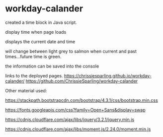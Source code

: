 # workday-calander
created a time block in Java script.

display time when page loads

displays the current date and time

will change between light grey to salmon when current and past times...future time is green.

the information can be saved into the console

links to the deployed pages.
https://chrissiesparling.github.io/workday-calander/
https://github.com/ChrissieSparling/workday-calander

Other material used:

https://stackpath.bootstrapcdn.com/bootstrap/4.3.1/css/bootstrap.min.css

https://fonts.googleapis.com/css?family=Open+Sans&display=swap

https://cdnjs.cloudflare.com/ajax/libs/jquery/3.2.1/jquery.min.js

https://cdnjs.cloudflare.com/ajax/libs/moment.js/2.24.0/moment.min.js

<!-- better Louis and Brett? hahahahaha -->